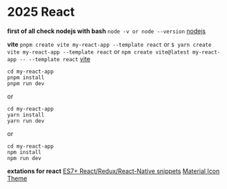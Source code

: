 # 2025 React

**first of all check nodejs with bash**
`node -v or node --version`
[nodejs](https://nodejs.org/en)

**vite**
`pnpm create vite my-react-app --template react` or `$ yarn create vite my-react-app --template react` or `npm create vite@latest my-react-app -- --template react`
[vite](https://vite.dev/guide/)

```
cd my-react-app
pnpm install
pnpm run dev
```
or
```
cd my-react-app
yarn install
yarn run dev
```
or
```
cd my-react-app
npm install
npm run dev
```

**extations for react**
[ES7+ React/Redux/React-Native snippets](https://marketplace.visualstudio.com/items?itemName=dsznajder.es7-react-js-snippets)
[Material Icon Theme](https://marketplace.visualstudio.com/items?itemName=PKief.material-icon-theme)
